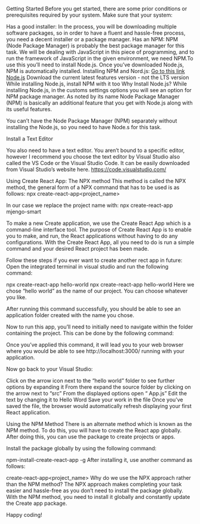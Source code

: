 Getting Started
Before you get started, there are some prior conditions or prerequisites required by your system. Make sure that your system:

Has a good installer: 
In the process, you will be downloading multiple software packages, so in order to have a fluent and hassle-free process, you need a decent installer or a package manager.
Has an NPM:
NPM (Node Package Manager) is probably the best package manager for this task. We will be dealing with JavaScript in this piece of programming, and to run the framework of JavaScript in the given environment, we need NPM.To use this you’ll need to install Node.js. Once you’ve downloaded Node.js, NPM is automatically installed.
Installing NPM and Nord.js:
[Go to this link Node.js](https://nodejs.org/en/)
Download the current latest features version - not the LTS version 
While installing Node.js, install NPM with it too
Why Install Node.js?
While installing Node.js, in the customs settings options you will see an option for NPM package manager. As noted by its name Node Package Manager (NPM) is basically an additional feature that you get with Node.js along with its useful features.

You can’t have the Node Package Manager (NPM) separately without installing the Node.js, so you need to have Node.s for this task.

Install a Text Editor

You also need to have a text editor. You aren’t bound to a specific editor, however I recommend you choose the text editor by Visual Studio also called the VS Code or the Visual Studio Code. It can be easily downloaded from Visual Studio’s website here. 
https://code.visualstudio.com/

Using Create React App: The NPX method 
This method is called the NPX method, the general form of a NPX command that has to be used is as follows: npx create-react-app<project_name>

In our case we replace the project name with: npx create-react-app mjengo-smart

To make a new Create application, we use the Create React App which is a command-line interface tool. The purpose of Create React App is to enable you to make, and run, the React applications without having to do any configurations. With the Create React App, all you need to do is run a simple command and your desired React project has been made.

Follow these steps if you ever want to create another rect app in future:
Open the integrated terminal in visual studio and run the following command:

npx create-react-app hello-world
npx create-react-app hello-world
Here we chose “hello world” as the name of our project. You can choose whatever you like.

After running this command successfully, you should be able to see an application folder created with the name you chose.

Now to run this app, you’ll need to initially need to navigate within the folder containing the project. This can be done by the following command:

Once you’ve applied this command, it will lead you to your web browser where you would be able to see http://localhost:3000/ running with your application.

Now go back to your Visual Studio: 

Click on the arrow icon next to the “hello world” folder to see further options by expanding it
From there expand the source folder by clicking on the arrow next to “src” 
From the displayed options open “ App.js”
Edit the text by changing it to Hello Word
Save your work in the file
Once you’ve saved the file, the browser would automatically refresh displaying your first React application.

Using the NPM Method
There is an alternate method which is known as the NPM method. To do this, you will have to create the React app globally. After doing this, you can use the package to create projects or apps.

Install the package globally by using the following command:

npm-install-create-react-app -g 
After installing it, use another command as follows:

create-react-app<project_name>
Why do we use the NPX approach rather than the NPM method?
The NPX approach makes completing your task easier and hassle-free as you don’t need to install the package globally. With the NPM method, you need to install it globally and constantly update the Create app package.

Happy coding!
